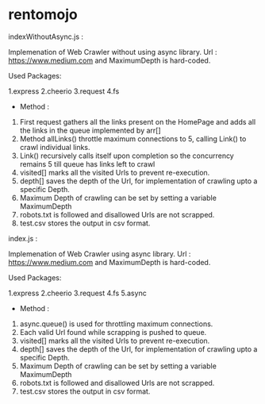 # rentomojo

indexWithoutAsync.js :

Implemenation of Web Crawler without using async library. Url : https://www.medium.com and MaximumDepth is hard-coded.

Used Packages:

1.express
2.cheerio
3.request
4.fs

* Method : 
1. First request gathers all the links present on the HomePage and adds all the links in the queue implemented by arr[]
2. Method allLinks() throttle maximum connections to 5, calling Link() to crawl individual links.
3. Link() recursively calls itself upon completion so the concurrency remains 5 till queue has links left to crawl
4. visited[] marks all the visited Urls to prevent re-execution. 
5. depth[] saves the depth of the Url, for implementation of crawling upto a specific Depth.
6. Maximum Depth of crawling can be set by setting a variable MaximumDepth
7. robots.txt is followed and disallowed Urls are not scrapped.
8. test.csv stores the output in csv format.


index.js :

Implemenation of Web Crawler using async library. Url : https://www.medium.com and MaximumDepth is hard-coded.

Used Packages:

1.express
2.cheerio
3.request
4.fs
5.async

* Method : 
1. async.queue() is used for throttling maximum connections.
2. Each valid Url found while scrapping is pushed to queue.
4. visited[] marks all the visited Urls to prevent re-execution. 
5. depth[] saves the depth of the Url, for implementation of crawling upto a specific Depth.
6. Maximum Depth of crawling can be set by setting a variable MaximumDepth
7. robots.txt is followed and disallowed Urls are not scrapped.
8. test.csv stores the output in csv format.
